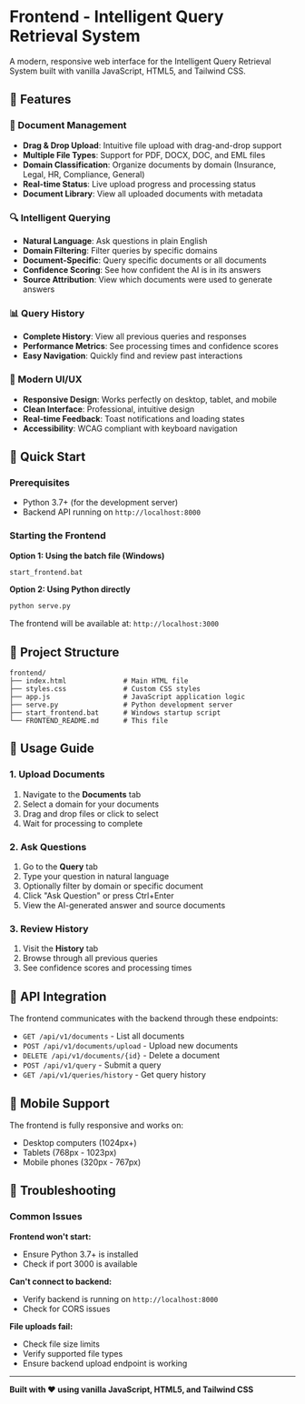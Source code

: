 # Frontend - Intelligent Query Retrieval System

A modern, responsive web interface for the Intelligent Query Retrieval System built with vanilla JavaScript, HTML5, and Tailwind CSS.

## 🌟 Features

### 📄 Document Management
- **Drag & Drop Upload**: Intuitive file upload with drag-and-drop support
- **Multiple File Types**: Support for PDF, DOCX, DOC, and EML files
- **Domain Classification**: Organize documents by domain (Insurance, Legal, HR, Compliance, General)
- **Real-time Status**: Live upload progress and processing status
- **Document Library**: View all uploaded documents with metadata

### 🔍 Intelligent Querying
- **Natural Language**: Ask questions in plain English
- **Domain Filtering**: Filter queries by specific domains
- **Document-Specific**: Query specific documents or all documents
- **Confidence Scoring**: See how confident the AI is in its answers
- **Source Attribution**: View which documents were used to generate answers

### 📊 Query History
- **Complete History**: View all previous queries and responses
- **Performance Metrics**: See processing times and confidence scores
- **Easy Navigation**: Quickly find and review past interactions

### 🎨 Modern UI/UX
- **Responsive Design**: Works perfectly on desktop, tablet, and mobile
- **Clean Interface**: Professional, intuitive design
- **Real-time Feedback**: Toast notifications and loading states
- **Accessibility**: WCAG compliant with keyboard navigation

## 🚀 Quick Start

### Prerequisites
- Python 3.7+ (for the development server)
- Backend API running on `http://localhost:8000`

### Starting the Frontend

**Option 1: Using the batch file (Windows)**
```bash
start_frontend.bat
```

**Option 2: Using Python directly**
```bash
python serve.py
```

The frontend will be available at: `http://localhost:3000`

## 📁 Project Structure

```
frontend/
├── index.html              # Main HTML file
├── styles.css              # Custom CSS styles
├── app.js                  # JavaScript application logic
├── serve.py                # Python development server
├── start_frontend.bat      # Windows startup script
└── FRONTEND_README.md      # This file
```

## 🎯 Usage Guide

### 1. Upload Documents
1. Navigate to the **Documents** tab
2. Select a domain for your documents
3. Drag and drop files or click to select
4. Wait for processing to complete

### 2. Ask Questions
1. Go to the **Query** tab
2. Type your question in natural language
3. Optionally filter by domain or specific document
4. Click "Ask Question" or press Ctrl+Enter
5. View the AI-generated answer and source documents

### 3. Review History
1. Visit the **History** tab
2. Browse through all previous queries
3. See confidence scores and processing times

## 🔌 API Integration

The frontend communicates with the backend through these endpoints:

- `GET /api/v1/documents` - List all documents
- `POST /api/v1/documents/upload` - Upload new documents
- `DELETE /api/v1/documents/{id}` - Delete a document
- `POST /api/v1/query` - Submit a query
- `GET /api/v1/queries/history` - Get query history

## 📱 Mobile Support

The frontend is fully responsive and works on:
- Desktop computers (1024px+)
- Tablets (768px - 1023px)
- Mobile phones (320px - 767px)

## 🐛 Troubleshooting

### Common Issues

**Frontend won't start:**
- Ensure Python 3.7+ is installed
- Check if port 3000 is available

**Can't connect to backend:**
- Verify backend is running on `http://localhost:8000`
- Check for CORS issues

**File uploads fail:**
- Check file size limits
- Verify supported file types
- Ensure backend upload endpoint is working

---

**Built with ❤️ using vanilla JavaScript, HTML5, and Tailwind CSS**
